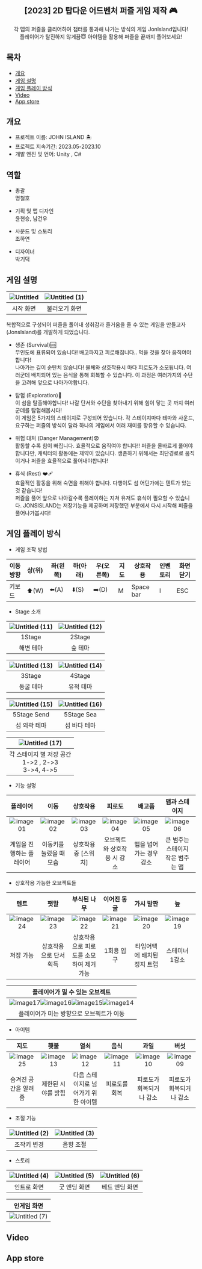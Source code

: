 <div align="center">
<h2>[2023] 2D 탑다운 어드벤처 퍼즐 게임 제작 🎮</h2>
각 맵의 퍼즐을 클리어하여 챕터를 통과해 나가는 방식의 게임 JonIsland입니다!<br>
플레이어가 탈진하지 않게끔😇 아이템을 활용해 퍼즐을 끝까지 풀어보세요!

</div>

## 목차
  - [개요](#개요) 
  - [게임 설명](#게임-설명)
  - [게임 플레이 방식](#게임-플레이-방식)
  - [Video](#Video)
  - [App store](#App-store)

## 개요
- 프로젝트 이름: JOHN ISLAND 🏝️
- 프로젝트 지속기간: 2023.05-2023.10
- 개발 엔진 및 언어: Unity , C#

## 역할
- 총괄<br>명철호<br>

- 기획 및 맵 디자인<br>윤현승, 남건우<br>

- 사운드 및 스토리<br>조하연<br>

- 디자이너<br> 박기덕 <br>

## 게임 설명
|![Untitled](https://github.com/Geonwoo1472/Tutorial-1-1/assets/110521729/932602c5-800b-4027-bf00-4f7078261d01)|![Untitled (1)](https://github.com/Geonwoo1472/Tutorial-1-1/assets/110521729/c4e143c2-a5e1-4d6e-9565-c3fc70b2cf2d)|
|:---:|:---:|
|시작 화면|불러오기 화면|

복합적으로 구성되어 퍼즐을 풀어내 성취감과 즐거움을 줄 수 있는 게임을 만들고자 (JonsIsland)를 개발하게 되었습니다.
- 생존 (Survival)🆘<br>
무인도에 표류되어 있습니다! 배고파지고 피로해집니다.. 먹을 것을 찾아 움직여야 합니다!<br>
나아가는 길이 순탄치 않습니다! 물체와 상호작용시 마다 피로도가 소모됩니다. 여러군데 배치되어 있는 음식을 통해 회복할 수 있습니다.
이 과정은 여러가지의 수단을 고려해 앞으로 나아가야합니다.

- 탐험 (Exploration)🔎<br>
이 섬을 탈출해야합니다! 나갈 단서와 수단을 찾아내기 위해 힘이 닿는 곳 까지 여러군데를 탐험해봅시다!<br>
이 게임은 5가지의 스테이지로 구성되어 있습니다. 각 스테이지마다 테마와 사운드, 요구하는 퍼즐의 방식이 달라 하나의 게임에서 여러 재미를 향유할 수 있습니다.

- 위험 대처 (Danger Management)😨<br>
활동할 수록 힘이 빠집니다. 효율적으로 움직여야 합니다!!
퍼즐을 올바르게 풀어야합니다만, 캐릭터의 활동에는 제약이 있습니다. 생존하기 위해서는 최단경로로 움직이거나 퍼즐을 효율적으로 풀어내야합니다!

- 휴식 (Rest) ❤️‍🩹<br>
효율적인 활동을 위해 숙면을 취해야 합니다. 다행이도 섬 어딘가에는 텐트가 있는 것 같습니다!<br>
퍼즐을 풀어 앞으로 나아갈수록 플레이하는 지쳐 유저도 휴식이 필요할 수 있습니다. JONSISLAND는 저장기능을 제공하며 저장했던 부분에서 다시 시작해 퍼즐을 풀어나가봅시다!

## 게임 플레이 방식
- 게임 조작 방법

|이동방향|상(위)|좌(왼쪽)|하(아래)|우(오른쪽)|지도|상호작용|인벤토리|화면 닫기|
|---|---|---|---|---|---|---|---|---|
|키보드|⬆️(W)|⬅️(A)|⬇️(S)|➡️(D)|M|Space bar|I|ESC|

- Stage 소개

|![Untitled (11)](https://github.com/Geonwoo1472/Tutorial-1-1/assets/110521729/48cde6e1-342d-4f3e-a34f-b4aaca1b8dc2)|![Untitled (12)](https://github.com/Geonwoo1472/Tutorial-1-1/assets/110521729/2a9127a9-faf4-4614-be97-2d1bcd3f9996)|
|:---:|:---:|
|1Stage|2Stage|
|해변 테마|숲 테마|

|![Untitled (13)](https://github.com/Geonwoo1472/Tutorial-1-1/assets/110521729/91f6a45b-e89c-41b3-9dad-13ff7d0d9159)|![Untitled (14)](https://github.com/Geonwoo1472/Tutorial-1-1/assets/110521729/aec58ff2-93d0-4cff-b02c-4360ef4fce6c)|
|:---:|:---:|
|3Stage|4Stage|
|동굴 테마|유적 테마|

|![Untitled (15)](https://github.com/Geonwoo1472/Tutorial-1-1/assets/110521729/2f57b130-6715-45b5-a9e4-918f421febdf)|![Untitled (16)](https://github.com/Geonwoo1472/Tutorial-1-1/assets/110521729/7ebb4681-2afb-4279-b2a8-aa27bf2eb5bf)|
|:---:|:---:|
|5Stage Send|5Stage Sea|
|섬 외곽 테마|섬 바다 테마|

|![Untitled (17)](https://github.com/Geonwoo1472/Tutorial-1-1/assets/110521729/ea45ee1a-d4e2-4afd-8520-b159a7ac31dc)|
|:---:|
|각 스테이지 별 저장 공간<br> 1->2 , 2->3<br> 3->4, 4->5|

- 기능 설명

|플레이어|이동|상호작용|피로도|배고픔|맵과 스테이지|맵 이동|맵 이동|인벤토리|
|:---:|:---:|:---:|:---:|:---:|:---:|:---:|:---:|:---:|
|![image01](https://github.com/Geonwoo1472/Tutorial-1-1/assets/110521729/674fdb86-127f-4619-8e7e-2ed0d260dabc)|![image02](https://github.com/Geonwoo1472/Tutorial-1-1/assets/110521729/d719abee-263b-49f1-8671-91e793164497)|![image03](https://github.com/Geonwoo1472/Tutorial-1-1/assets/110521729/dd8a7e45-18f7-4953-a4dc-ec13edf32e15)|![image04](https://github.com/Geonwoo1472/Tutorial-1-1/assets/110521729/6310f9df-0bf2-479f-a8df-fc37f63387c8)|![image05](https://github.com/Geonwoo1472/Tutorial-1-1/assets/110521729/2e04536b-a4e7-4608-a938-03dee425c538)|![image06](https://github.com/Geonwoo1472/Tutorial-1-1/assets/110521729/c03ca605-5411-41aa-9a39-b20889fec0cc)|![image07](https://github.com/Geonwoo1472/Tutorial-1-1/assets/110521729/0d7354cf-fd29-4a86-8967-a5210355229f)|![image08](https://github.com/Geonwoo1472/Tutorial-1-1/assets/110521729/bb828600-ba43-4bb3-9e2f-668e43c56ea6)|![image09](https://github.com/Geonwoo1472/Tutorial-1-1/assets/110521729/a5655b59-6e20-4b93-bcb3-d7ea8a4ffb14)|
|게임을 진행하는 플레이어|이동키를 눌렀을 때 모습|상호작용 중 [스위치]|오브젝트와 상호작용 시 감소|맵을 넘어가는 경우 감소|큰 범주는 스테이지 작은 범주는 맵|맵간 이동 포탈|특수한 맵으로 이동하는 포탈|아이템이 저장되는 공간|

- 상호작용 가능한 오브젝트들

|텐트|팻말|부식된 나무|이어진 동굴|가시 발판|늪|스위치|
|:---:|:---:|:---:|:---:|:---:|:---:|:---:|
|![image24](https://github.com/Geonwoo1472/Tutorial-1-1/assets/110521729/891c1d9e-f80f-44ed-bc49-67c19f2667a7)|![image23](https://github.com/Geonwoo1472/Tutorial-1-1/assets/110521729/18f5658c-a60f-4a92-8ac3-fa960b5b37fe)|![image22](https://github.com/Geonwoo1472/Tutorial-1-1/assets/110521729/fb9d2dd7-64e6-43e2-9f9a-e4f9de113fad)|![image21](https://github.com/Geonwoo1472/Tutorial-1-1/assets/110521729/f4084933-39df-4152-982b-958fe6174771)|![image20](https://github.com/Geonwoo1472/Tutorial-1-1/assets/110521729/50d902d4-6c16-449c-a0d6-be404dbf15f4)|![image19](https://github.com/Geonwoo1472/Tutorial-1-1/assets/110521729/66b14124-96a3-4ace-894f-8b1950e91782)|![image18](https://github.com/Geonwoo1472/Tutorial-1-1/assets/110521729/c9ac8a40-fafa-4b06-93a1-56ce5b910eed)|
|저장 가능|상호작용으로 단서 획득|상호작용으로 피로도를 소모하여 제거 가능|1회용 입구|타임어택에 배치된 정지 트랩|스테미너 1감소|중요 오브젝트 활성화|

|플레이어가 밀 수 있는 오브젝트|
|:---:|
|![image17](https://github.com/Geonwoo1472/Tutorial-1-1/assets/110521729/cb61654c-8e22-4d20-8e1f-d575aa888142)![image16](https://github.com/Geonwoo1472/Tutorial-1-1/assets/110521729/1a11a1e1-c60d-4a49-945f-77cd1b11251a)![image15](https://github.com/Geonwoo1472/Tutorial-1-1/assets/110521729/fa3ab922-a923-41b0-8aa7-2dd72db04ad0)![image14](https://github.com/Geonwoo1472/Tutorial-1-1/assets/110521729/3cba2802-ea18-4446-b21f-9cb910434b85)|
|플레이어가 미는 방향으로 오브젝트가 이동|

- 아이템

|지도|횃불|열쇠|음식|과일|버섯|
|:---:|:---:|:---:|:---:|:---:|:---:|
|![image25](https://github.com/Geonwoo1472/Tutorial-1-1/assets/110521729/d14f25b7-8d66-4246-98de-8fc4aecaee61)|![image13](https://github.com/Geonwoo1472/Tutorial-1-1/assets/110521729/0d1f780c-9e8a-4d8d-9a9f-11e925bb0b85)|![image12](https://github.com/Geonwoo1472/Tutorial-1-1/assets/110521729/6de10035-1f0e-4b76-a427-8967b375faaa)|![image11](https://github.com/Geonwoo1472/Tutorial-1-1/assets/110521729/b871ac8d-295a-4fea-878c-80e172bb1415)|![image10](https://github.com/Geonwoo1472/Tutorial-1-1/assets/110521729/3e2afa5e-d63b-465f-a40e-41d6fe52e24d)|![image09](https://github.com/Geonwoo1472/Tutorial-1-1/assets/110521729/3187c9a0-d368-4a52-8230-042dd7dbc72d)|![image08](https://github.com/Geonwoo1472/Tutorial-1-1/assets/110521729/e16a4cf1-451f-4841-a964-158250763e98)|
|숨겨진 공간을 알려줌|제한된 시야를 밝힘|다음 스테이지로 넘어가기 위한 아이템|피로도를 회복|피로도가 회복되거나 감소|피로도가 회복되거나 감소|


- 조절 기능

|![Untitled (2)](https://github.com/Geonwoo1472/Tutorial-1-1/assets/110521729/dd7cf1cc-af4d-43fe-ac80-3b8be740b1f0)|![Untitled (3)](https://github.com/Geonwoo1472/Tutorial-1-1/assets/110521729/7a2f67db-7036-4cb0-982a-3543c3279c44)|
|:---:|:---:|
|조작키 변경|음향 조절|

- 스토리

|![Untitled (4)](https://github.com/Geonwoo1472/Tutorial-1-1/assets/110521729/240df410-2fd3-46bc-ae58-946f0f286a05)|![Untitled (5)](https://github.com/Geonwoo1472/Tutorial-1-1/assets/110521729/cc028f5c-b445-4b22-b63b-8d4442a9f303)|![Untitled (6)](https://github.com/Geonwoo1472/Tutorial-1-1/assets/110521729/235cef20-715b-4657-ba15-6a37c66f73e6)|
|:---:|:---:|:---:|
|인트로 화면|굿 엔딩 화면|베드 엔딩 화면|




|인게임 화면|
|:---:|
|![Untitled (7)](https://github.com/Geonwoo1472/Tutorial-1-1/assets/110521729/4522aa5e-85af-47c1-89f6-d8f0a36d6db3)|

## Video 

## App store
